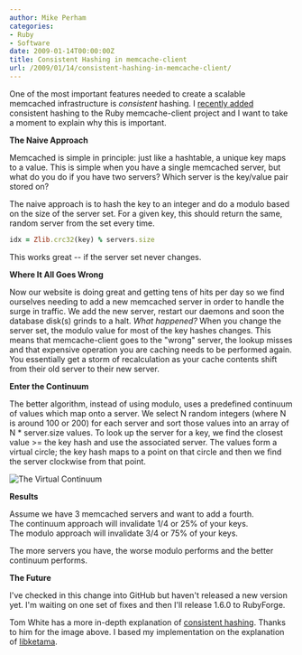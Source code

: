 ```yaml
---
author: Mike Perham
categories:
- Ruby
- Software
date: 2009-01-14T00:00:00Z
title: Consistent Hashing in memcache-client
url: /2009/01/14/consistent-hashing-in-memcache-client/
---
```


One of the most important features needed to create a scalable memcached infrastructure is *consistent* hashing. I [recently added][1] consistent hashing to the Ruby memcache-client project and I want to take a moment to explain why this is important.

**The Naive Approach**

Memcached is simple in principle: just like a hashtable, a unique key maps to a value. This is simple when you have a single memcached server, but what do you do if you have two servers? Which server is the key/value pair stored on?

The naive approach is to hash the key to an integer and do a modulo based on the size of the server set. For a given key, this should return the same, random server from the set every time.

```ruby
idx = Zlib.crc32(key) % servers.size
```

This works great -- if the server set never changes.

**Where It All Goes Wrong**

Now our website is doing great and getting tens of hits per day so we find ourselves needing to add a new memcached server in order to handle the surge in traffic. We add the new server, restart our daemons and soon the database disk(s) grinds to a halt. *What happened?* When you change the server set, the modulo value for most of the key hashes changes. This means that memcache-client goes to the "wrong" server, the lookup misses and that expensive operation you are caching needs to be performed again. You essentially get a storm of recalculation as your cache contents shift from their old server to their new server.

**Enter the Continuum**

The better algorithm, instead of using modulo, uses a predefined continuum of values which map onto a server. We select N random integers (where N is around 100 or 200) for each server and sort those values into an array of N * server.size values. To look up the server for a key, we find the closest value >= the key hash and use the associated server. The values form a virtual circle; the key hash maps to a point on that circle and then we find the server clockwise from that point.

![The Virtual Continuum][2]

**Results**

Assume we have 3 memcached servers and want to add a fourth.  
The continuum approach will invalidate 1/4 or 25% of your keys.  
The modulo approach will invalidate 3/4 or 75% of your keys.

The more servers you have, the worse modulo performs and the better continuum performs.

**The Future**

I've checked in this change into GitHub but haven't released a new version yet. I'm waiting on one set of fixes and then I'll release 1.6.0 to RubyForge.

Tom White has a more in-depth explanation of [consistent hashing][3]. Thanks to him for the image above. I based my implementation on the explanation of [libketama][4].

 [1]: http://github.com/fiveruns/memcache-client/commit/7e0744387b4136a4915cd914e79aec2497d505dc
 [2]: http://weblogs.java.net/blog/tomwhite/archive/images/consistent_hashing_1.png
 [3]: http://weblogs.java.net/blog/tomwhite/archive/2007/11/consistent_hash.html
 [4]: http://www.last.fm/user/RJ/journal/2007/04/10/rz_libketama_-_a_consistent_hashing_algo_for_memcache_clients

